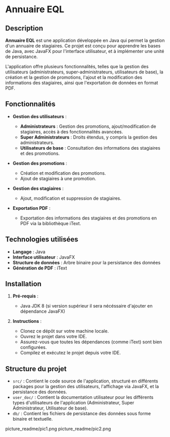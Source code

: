 # Annuaire EQL

## Description

**Annuaire EQL** est une application développée en Java qui permet la gestion d'un annuaire de stagiaires. Ce projet est conçu pour apprendre les bases de Java, avec JavaFX pour l'interface utilisateur, et à implémenter une unité de persistance.

L'application offre plusieurs fonctionnalités, telles que la gestion des utilisateurs (administrateurs, super-administrateurs, utilisateurs de base), la création et la gestion de promotions, l'ajout et la modification des informations des stagiaires, ainsi que l'exportation de données en format PDF.

## Fonctionnalités

- **Gestion des utilisateurs** :
  - **Administrateurs** : Gestion des promotions, ajout/modification de stagiaires, accès à des fonctionnalités avancées.
  - **Super Administrateurs** : Droits étendus, y compris la gestion des administrateurs.
  - **Utilisateurs de base** : Consultation des informations des stagiaires et des promotions.

- **Gestion des promotions** :
  - Création et modification des promotions.
  - Ajout de stagiaires à une promotion.

- **Gestion des stagiaires** :
  - Ajout, modification et suppression de stagiaires.

- **Exportation PDF** :
  - Exportation des informations des stagiaires et des promotions en PDF via la bibliothèque iText.

## Technologies utilisées

- **Langage** : Java
- **Interface utilisateur** : JavaFX
- **Structure de données** : Arbre binaire pour la persistance des données
- **Génération de PDF** : iText

## Installation

1. **Pré-requis** :
   - Java JDK 8 (si version supérieur il sera nécéssaire d'ajouter en dépendance JavaFX)

2. **Instructions** :
   - Clonez ce dépôt sur votre machine locale.
   - Ouvrez le projet dans votre IDE.
   - Assurez-vous que toutes les dépendances (comme iText) sont bien configurées.
   - Compilez et exécutez le projet depuis votre IDE.

## Structure du projet

- `src/` : Contient le code source de l'application, structuré en différents packages pour la gestion des utilisateurs, l'affichage via JavaFX, et la persistance des données.
- `user_doc/` : Contient la documentation utilisateur pour les différents types d'utilisateurs de l'application (Administrateur, Super Administrateur, Utilisateur de base).
- `db/` : Contient les fichiers de persistance des données sous forme binaire et textuelle.


picture_readme/pic1.png
picture_readme/pic2.png